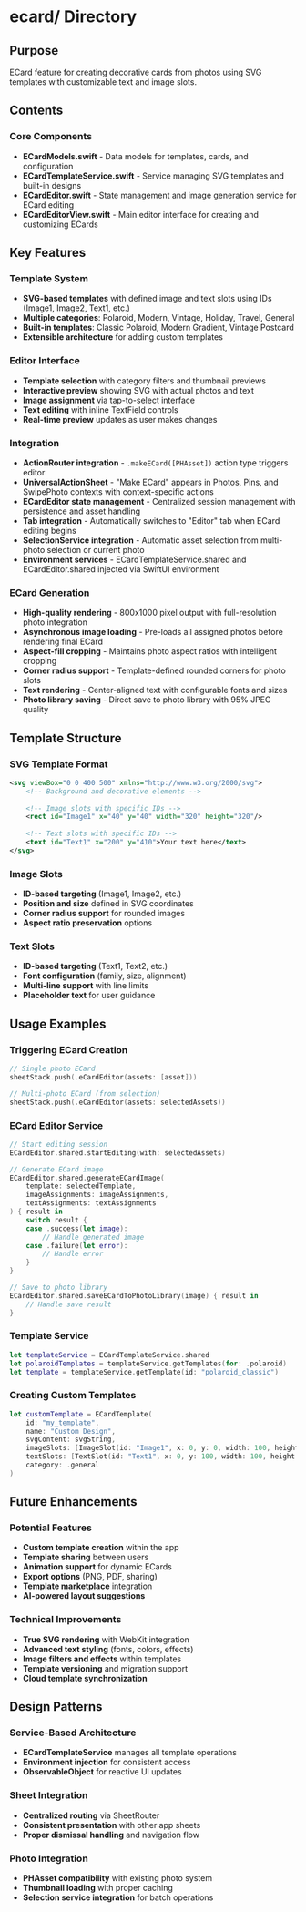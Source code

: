 # ecard/ Directory

## Purpose
ECard feature for creating decorative cards from photos using SVG templates with customizable text and image slots.

## Contents

### Core Components
- **ECardModels.swift** - Data models for templates, cards, and configuration
- **ECardTemplateService.swift** - Service managing SVG templates and built-in designs
- **ECardEditor.swift** - State management and image generation service for ECard editing
- **ECardEditorView.swift** - Main editor interface for creating and customizing ECards

## Key Features

### Template System
- **SVG-based templates** with defined image and text slots using IDs (Image1, Image2, Text1, etc.)
- **Multiple categories**: Polaroid, Modern, Vintage, Holiday, Travel, General
- **Built-in templates**: Classic Polaroid, Modern Gradient, Vintage Postcard
- **Extensible architecture** for adding custom templates

### Editor Interface
- **Template selection** with category filters and thumbnail previews
- **Interactive preview** showing SVG with actual photos and text
- **Image assignment** via tap-to-select interface
- **Text editing** with inline TextField controls
- **Real-time preview** updates as user makes changes

### Integration
- **ActionRouter integration** - `.makeECard([PHAsset])` action type triggers editor
- **UniversalActionSheet** - "Make ECard" appears in Photos, Pins, and SwipePhoto contexts with context-specific actions
- **ECardEditor state management** - Centralized session management with persistence and asset handling
- **Tab integration** - Automatically switches to "Editor" tab when ECard editing begins
- **SelectionService integration** - Automatic asset selection from multi-photo selection or current photo
- **Environment services** - ECardTemplateService.shared and ECardEditor.shared injected via SwiftUI environment

### ECard Generation
- **High-quality rendering** - 800x1000 pixel output with full-resolution photo integration
- **Asynchronous image loading** - Pre-loads all assigned photos before rendering final ECard
- **Aspect-fill cropping** - Maintains photo aspect ratios with intelligent cropping
- **Corner radius support** - Template-defined rounded corners for photo slots
- **Text rendering** - Center-aligned text with configurable fonts and sizes
- **Photo library saving** - Direct save to photo library with 95% JPEG quality

## Template Structure

### SVG Template Format
```svg
<svg viewBox="0 0 400 500" xmlns="http://www.w3.org/2000/svg">
    <!-- Background and decorative elements -->
    
    <!-- Image slots with specific IDs -->
    <rect id="Image1" x="40" y="40" width="320" height="320"/>
    
    <!-- Text slots with specific IDs -->
    <text id="Text1" x="200" y="410">Your text here</text>
</svg>
```

### Image Slots
- **ID-based targeting** (Image1, Image2, etc.)
- **Position and size** defined in SVG coordinates
- **Corner radius support** for rounded images
- **Aspect ratio preservation** options

### Text Slots
- **ID-based targeting** (Text1, Text2, etc.) 
- **Font configuration** (family, size, alignment)
- **Multi-line support** with line limits
- **Placeholder text** for user guidance

## Usage Examples

### Triggering ECard Creation
```swift
// Single photo ECard
sheetStack.push(.eCardEditor(assets: [asset]))

// Multi-photo ECard (from selection)
sheetStack.push(.eCardEditor(assets: selectedAssets))
```

### ECard Editor Service
```swift
// Start editing session
ECardEditor.shared.startEditing(with: selectedAssets)

// Generate ECard image
ECardEditor.shared.generateECardImage(
    template: selectedTemplate,
    imageAssignments: imageAssignments,
    textAssignments: textAssignments
) { result in
    switch result {
    case .success(let image):
        // Handle generated image
    case .failure(let error):
        // Handle error
    }
}

// Save to photo library
ECardEditor.shared.saveECardToPhotoLibrary(image) { result in
    // Handle save result
}
```

### Template Service
```swift
let templateService = ECardTemplateService.shared
let polaroidTemplates = templateService.getTemplates(for: .polaroid)
let template = templateService.getTemplate(id: "polaroid_classic")
```

### Creating Custom Templates
```swift
let customTemplate = ECardTemplate(
    id: "my_template",
    name: "Custom Design",
    svgContent: svgString,
    imageSlots: [ImageSlot(id: "Image1", x: 0, y: 0, width: 100, height: 100)],
    textSlots: [TextSlot(id: "Text1", x: 0, y: 100, width: 100, height: 20)],
    category: .general
)
```

## Future Enhancements

### Potential Features
- **Custom template creation** within the app
- **Template sharing** between users
- **Animation support** for dynamic ECards
- **Export options** (PNG, PDF, sharing)
- **Template marketplace** integration
- **AI-powered layout suggestions**

### Technical Improvements
- **True SVG rendering** with WebKit integration
- **Advanced text styling** (fonts, colors, effects)
- **Image filters and effects** within templates
- **Template versioning** and migration support
- **Cloud template synchronization**

## Design Patterns

### Service-Based Architecture
- **ECardTemplateService** manages all template operations
- **Environment injection** for consistent access
- **ObservableObject** for reactive UI updates

### Sheet Integration
- **Centralized routing** via SheetRouter
- **Consistent presentation** with other app sheets
- **Proper dismissal handling** and navigation flow

### Photo Integration
- **PHAsset compatibility** with existing photo system
- **Thumbnail loading** with proper caching
- **Selection service integration** for batch operations
